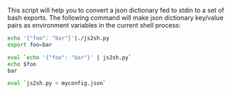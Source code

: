 This script will help you to convert a json dictionary fed to stdin to a set of bash exports.
The following command will make json dictionary key/value pairs as environment variables in the current shell process:

```bash
echo '{"foo": "bar"}'|./js2sh.py
export foo=bar

eval `echo '{"foo": "bar"}' | js2sh.py` 
echo $foo
bar

eval `js2sh.py < myconfig.json`
```
